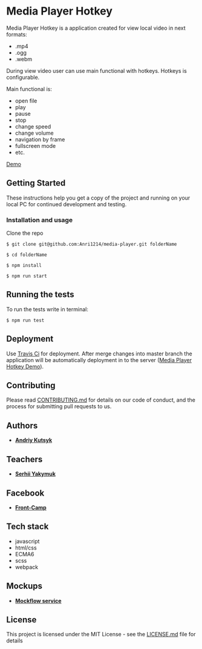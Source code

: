 # Media Player Hotkey

Media Player Hotkey is a application created for view local video in next formats:
- .mp4
- .ogg
- .webm

During view video user can use main functional with hotkeys.
Hotkeys is configurable.

Main functional is:
- open file
- play
- pause
- stop
- change speed
- change volume
- navigation by frame
- fullscreen mode
- etc.

[Demo]()

## Getting Started

These instructions help you get a copy of the project and running on your local PC for continued development and testing. 

### Installation and usage

Clone the repo 

```
$ git clone git@github.com:Anri1214/media-player.git folderName
```

```
$ cd folderName
```

```
$ npm install
```

```
$ npm run start
```

## Running the tests

To run the tests write in terminal: 

```
$ npm run test
```

## Deployment

Use [Travis Ci](https://travis-ci.org/) for deployment. 
After merge changes into master branch the application will be automatically deployment in to the server 
([Media Player Hotkey Demo]()).

## Contributing

Please read [CONTRIBUTING.md](https://gist.github.com/PurpleBooth/b24679402957c63ec426) for details on our code of conduct, and the process for submitting pull requests to us.

## Authors

* **[Andriy Kutsyk](https://github.com/Anri1214)**

## Teachers

* **[Serhii Yakymuk](https://github.com/serhii-yakymuk)**

## Facebook

* **[Front-Camp](https://www.facebook.com/groups/270300106928894)**

## Tech stack

* javascript 
* html/css
* ECMA6
* scss
* webpack

## Mockups

* **[Mockflow service](https://wireframepro.mockflow.com/view/M230f6acfc3184da7e1e6a82fcf2f4c781539610103309#/page/95dffbcd0ca04add84cd840288ab7fb5)**

## License

This project is licensed under the MIT License - see the [LICENSE.md](LICENSE.md) file for details